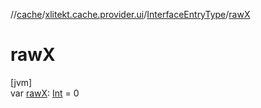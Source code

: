 //[cache](../../../index.md)/[xlitekt.cache.provider.ui](../index.md)/[InterfaceEntryType](index.md)/[rawX](raw-x.md)

# rawX

[jvm]\
var [rawX](raw-x.md): [Int](https://kotlinlang.org/api/latest/jvm/stdlib/kotlin/-int/index.html) = 0
